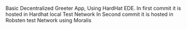 Basic Decentralized Greeter App, Using HardHat EDE.
In first commit it is hosted in Hardhat local Test Network
In Second commit it is hosted in Robsten test Network using Moralis
